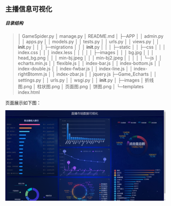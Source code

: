 ## 主播信息可视化

##### 目录结构

> │  GameSpider.py
> │  manage.py
> │  README.md
> │
> ├─APP
> │  │  admin.py
> │  │  apps.py
> │  │  models.py
> │  │  tests.py
> │  │  urls.py
> │  │  views.py
> │  │  __init__.py
> │  │
> │  ├─migrations
> │  │  │  __init__.py
> │  │
> │  ├─static
> │  │  ├─css
> │  │  │      index.css
> │  │  │      index.less
> │  │  │
> │  │  ├─images
> │  │  │      bg.jpg
> │  │  │      head_bg.png
> │  │  │      min-bj.jpeg
> │  │  │      min-bj2.jpeg
> │  │  │
> │  │  └─js
> │  │          echarts.min.js
> │  │          flexible.js
> │  │          index-bar.js
> │  │          index-bottom.js
> │  │          index-double.js
> │  │          index-fwbar.js
> │  │          index-line.js
> │  │          index-rightBtomm.js
> │  │          index-zbar.js
> │  │          jquery.js
> ├─Game_Echarts
> │  │  settings.py
> │  │  urls.py
> │  │  wsgi.py
> │  │  __init__.py
> │
> ├─images
> │      折线图.png
> │      柱状图.png
> │      页面图.png
> │      饼图.png
> │
> └─templates
>         index.html

页面展示如下图：

![](https://github.com/2207153529/GameEcharts/blob/main/images/%E9%A1%B5%E9%9D%A2%E5%9B%BE.png)
